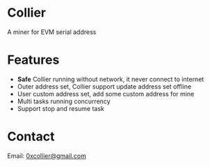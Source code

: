 # Collier

 A miner for EVM serial address

# Features

+ **Safe** Collier running without network, it never connect to internet
+ Outer address set, Collier support update address set offline
+ User custom address set, add some custom address for mine
+ Multi tasks running concurrency
+ Support stop and resume task

# Contact

Email: 0xcollier@gmail.com
